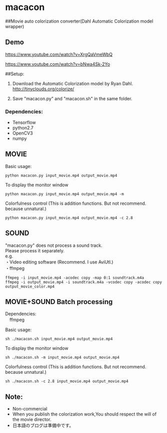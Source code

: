# macacon  
##Movie auto colorization converter(Dahl Automatic Colorization model wrapper) 

## Demo  

https://www.youtube.com/watch?v=XrgQaVmeWbQ

https://www.youtube.com/watch?v=bNwa4Sk-2Yo

##Setup:  
1. Download the Automatic Colorization model by Ryan Dahl.  
   http://tinyclouds.org/colorize/  

2. Save "macacon.py" and "macacon.sh" in the same folder.  

### Dependencies:
* Tensorflow   
* python2.7
* OpenCV3  
* numpy  


## MOVIE
Basic usage:  

```
python macacon.py input_movie.mp4 output_movie.mp4
```

To display the monitor window
```
python macacon.py input_movie.mp4 output_movie.mp4 -m
```

Colorfulness control (This is addition functions. But not recommend. because unnatural.)
```
python macacon.py input_movie.mp4 output_movie.mp4 -c 2.8
```

## SOUND
"macacon.py" does not process a sound track.   
Please process it separately.  
 e.g.  
  ・Video editing software (Recommend. I use AviUtl.)  
  ・ffmpeg  
```
ffmpeg -i input_movie.mp4 -acodec copy -map 0:1 soundtrack.m4a
ffmpeg -i output_movie.mp4 -i soundtrack.m4a -vcodec copy -acodec copy output_movie_color.mp4
```

## MOVIE+SOUND Batch processing 

Dependencies:  
　ffmpeg  

Basic usage:  
```
sh ./macacon.sh input_movie.mp4 output_movie.mp4
```
To display the monitor window
```
sh ./macacon.sh -m input_movie.mp4 output_movie.mp4
```

Colorfulness control (This is addition functions. But not recommend. because unnatural.)
```
sh ./macacon.sh -c 2.8 input_movie.mp4 output_movie.mp4
```


## Note:
* Non-commercial  
* When you publish the colorization work,You should respect the will of the movie director.  
* 日本語のブログは準備中です。
